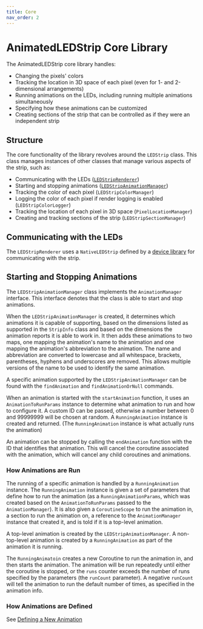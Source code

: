 ```yaml
---
title: Core
nav_order: 2
---
```


# AnimatedLEDStrip Core Library

The AnimatedLEDStrip core library handles:

- Changing the pixels' colors
- Tracking the location in 3D space of each pixel (even for 1- and 2-dimensional arrangements)
- Running animations on the LEDs, including running multiple animations simultaneously
- Specifying how these animations can be customized
- Creating sections of the strip that can be controlled as if they were an independent strip

## Structure

The core functionality of the library revolves around the `LEDStrip` class.
This class manages instances of other classes that manage various aspects of the strip, such as:

- Communicating with the LEDs ([`LEDStripRenderer`](#communicating-with-the-leds))
- Starting and stopping animations ([`LEDStripAnimationManager`](#starting-and-stopping-animations))
- Tracking the color of each pixel (`LEDStripColorManager`)
- Logging the color of each pixel if render logging is enabled (`LEDStripColorLogger`)
- Tracking the location of each pixel in 3D space (`PixelLocationManager`)
- Creating and tracking sections of the strip (`LEDStripSectionManager`)

## Communicating with the LEDs

The `LEDStripRenderer` uses a `NativeLEDStrip` defined by a [device library](/devices) for communicating with the strip.

## Starting and Stopping Animations

The `LEDStripAnimationManager` class implements the `AnimationManager` interface.
This interface denotes that the class is able to start and stop animations.

When the `LEDStripAnimationManager` is created, it determines which animations it is capable of supporting, based on the dimensions listed as supported in the `StripInfo` class and based on the dimensions the animation reports it is able to work in.
It then adds these animations to two maps, one mapping the animation's name to the animation and one mapping the animation's abbreviation to the animation.
The name and abbreviation are converted to lowercase and all whitespace, brackets, parentheses, hyphens and underscores are removed.
This allows multiple versions of the name to be used to identify the same animation.

A specific animation supported by the `LEDStripAnimationManager` can be found with the `findAnimation` and `findAnimationOrNull` commands.

When an animation is started with the `startAnimation` function, it uses an `AnimationToRunParams` instance to determine what animation to run and how to configure it.
A custom ID can be passed, otherwise a number between 0 and 99999999 will be chosen at random.
A `RunningAnimation` instance is created and returned.
(The `RunningAnimation` instance is what actually runs the animation)

An animation can be stopped by calling the `endAnimation` function with the ID that identifies that animation.
This will cancel the coroutine associated with the animation, which will cancel any child coroutines and animations.

### How Animations are Run

The running of a specific animation is handled by a `RunningAnimation` instance.
The `RunningAnimation` instance is given a set of parameters that define how to run the animation (as a `RunningAnimationParams`, which was created based on the `AnimationToRunParams` passed to the `AnimationManager`).
It is also given a `CoroutineScope` to run the animation in, a section to run the animation on, a reference to the `AnimationManager` instance that created it, and is told if it is a top-level animation.

A top-level animation is created by the `LEDStripAnimationManager`.
A non-top-level animation is created by a `RunningAnimation` as part of the animation it is running.

The `RunningAnimatoin` creates a new Coroutine to run the animation in, and then starts the animation.
The animation will be run repeatedly until either the coroutine is stopped, or the `runs` counter exceeds the number of runs specified by the parameters (the `runCount` parameter).
A negative `runCount` will tell the animation to run the default number of times, as specified in the animation info.

### How Animations are Defined

See [Defining a New Animation](/core/new-animation)
